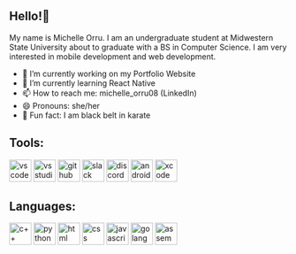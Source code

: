 ## Hello!👋
My name is Michelle Orru. I am an undergraduate student at Midwestern State University about to graduate with a BS in Computer Science. I am very interested in mobile development and web development. 


- 🔭 I’m currently working on my Portfolio Website
- 🌱 I’m currently learning React Native
- 📫 How to reach me: michelle_orru08 (LinkedIn)
- 😄 Pronouns: she/her
- 🥋 Fun fact: I am black belt in karate


## Tools: 
<img src='https://github.com/michelle083/michelle083/assets/100542045/e1fb13cf-e703-424d-8c79-ca280587bbd3' alt= 'vscode' height= '40'>
<img src='https://github.com/michelle083/michelle083/assets/100542045/ea85b001-fb76-4def-a8c7-4b6f7f51b33f' alt= 'vs studio' height= '40'>
<img src='https://github.com/michelle083/michelle083/assets/100542045/c28ad09a-4b48-4da2-9298-9c3c6011465d' alt='github' height= '40'>
<img src='https://github.com/michelle083/michelle083/assets/100542045/e47fdaab-6f43-4ba8-b1d5-b7f4add6f685' alt='slack' height= '40'>
<img src='https://github.com/michelle083/michelle083/assets/100542045/1eeae0e0-f4ab-46e1-9704-3c461aaad077' alt='discord' height= '40'>
<img src='https://github.com/michelle083/michelle083/assets/100542045/78ec0c37-734a-4e65-87b2-3b5eeabac5e8' alt='android studio' height= '40'>
<img src='https://github.com/michelle083/michelle083/assets/100542045/9f1a693f-cbe3-4644-a828-2eaa647b85cf' alt='xcode' height= '40'>

## Languages: 
<img src= 'https://github.com/michelle083/michelle083/assets/100542045/5649217b-758e-4a73-90c6-22d384de9a99' alt= 'c++' height= '40'>
<img src= 'https://github.com/michelle083/michelle083/assets/100542045/73f20251-3a4e-488f-8e76-ab658638599e' alt= 'python' height= '40'>
<img src= 'https://github.com/michelle083/michelle083/assets/100542045/3a81a480-5c53-45bd-bc61-9566b1eff12e' alt= 'html' height= '40'>
<img src= 'https://github.com/michelle083/michelle083/assets/100542045/c99b337f-79fd-4628-81e7-febc1333772e' alt= 'css' height= '40'>
<img src= 'https://github.com/michelle083/michelle083/assets/100542045/439bf9a3-38a6-4399-8982-8d8af68995fb' alt= 'javascript' height= '40'>
<img src= 'https://github.com/michelle083/michelle083/assets/100542045/72b8989f-1049-4bdb-8550-7fa3fd8baf87' alt= 'golang' height= '40'>
<img src= 'https://github.com/michelle083/michelle083/assets/100542045/b0ce0966-c967-4d67-9c6a-122c7a5c2121' alt= 'assembly' height= '40'>


